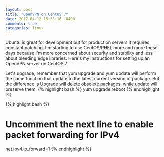 ```yaml
---
layout: post
title: "OpenVPN on CentOS 7"
date: 2017-04-12 15:35:16 -0400
comments: true
categories: linux
---
```

Ubuntu is great for development but for production servers it requires constant patching.  I'm starting to use CentOS/RHEL more and more these days because I'm more concerned about security and stability and less about bleeding edge libraries.  Here's my instructions for setting up an OpenVPN server on CentOS 7.

Let's upgrade, remember that yum upgrade and yum update will perform the same function that update to the latest current version of package. But the difference is Upgrade will delete obsolete packages, while update will preserve them.
{% highlight bash %}
yum upgrade
reboot
{% endhighlight %}

{% highlight bash %}
# Uncomment the next line to enable packet forwarding for IPv4
net.ipv4.ip_forward=1
{% endhighlight %}
